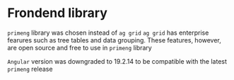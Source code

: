 # Frondend library

`primeng` library was chosen instead of `ag grid`
`ag grid` has enterprise fearures such as tree tables and data grouping. These features, however, are open source and free to use in `primeng` library

`Angular` version was downgraded to 19.2.14 to be compatible with the latest `primeng` release
